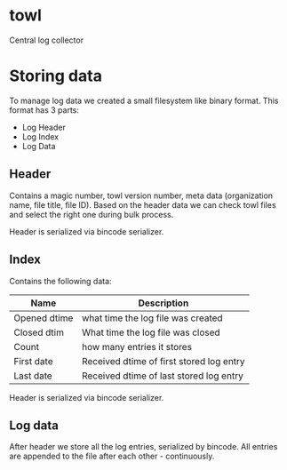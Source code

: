 # towl
Central log collector

# Storing data

To manage log data we created a small filesystem like binary format. This format has 3 parts:
- Log Header
- Log Index
- Log Data

## Header

Contains a magic number, towl version number, meta data (organization name, file title, file ID). Based on the header data we can check towl files and select the right one during bulk process.

Header is serialized via bincode serializer.

## Index

Contains the following data:

| Name | Description |
| --- | --- |
|Opened dtime | what time the log file was created|
|Closed dtim | What time the log file was closed |
|Count | how many entries it stores|
| First date | Received dtime of first stored log entry
| Last date | Received dtime of last stored log entry

Header is serialized via bincode serializer.

## Log data

After header we store all the log entries, serialized by bincode. All entries are appended to the file after each other - continuously.